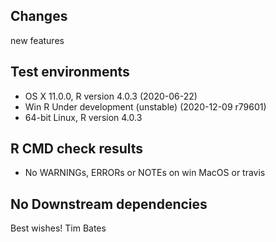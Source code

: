 ## Changes
new features
## Test environments
* OS X 11.0.0, R version 4.0.3 (2020-06-22)
* Win R Under development (unstable) (2020-12-09 r79601)
* 64-bit Linux, R version 4.0.3

## R CMD check results
* No WARNINGs, ERRORs or NOTEs on win MacOS or travis

## No Downstream dependencies

Best wishes!
Tim Bates
